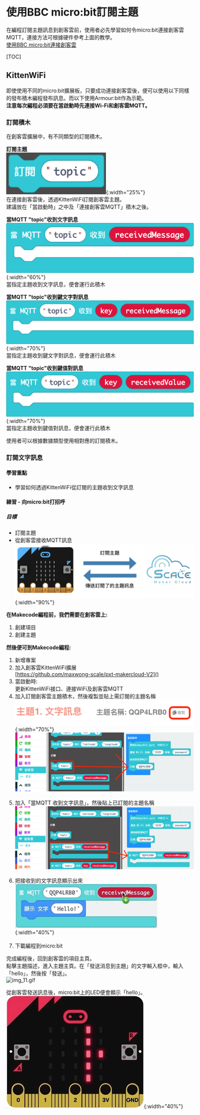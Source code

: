 # 使用BBC micro:bit訂閱主題
在編程訂閱主題訊息到創客雲前，使用者必先學習如何令micro:bit連接創客雲MQTT，連接方法可根據硬件參考上面的教學。  
[使用BBC micro:bit連接創客雲](../../ch4_connect/microbit/connect_microbit.md)

[TOC]

## KittenWiFi
即使使用不同的micro:bit擴展板，只要成功連接創客雲後，便可以使用以下同樣的發布積木編程發布訊息。而以下使用Armour:bit作為示範。  
**注意每次編程必須要在當啟動時先連接Wi-Fi和創客雲MQTT。**
### 訂閱積木
在創客雲擴展中，有不同類型的訂閱積木。

**訂閱主題**  
![img_1.png](img/img_1.png){:width="25%"}  
在連接創客雲後，透過KittenWiFi訂閱創客雲主題。  
建議放在「當啟動時」之中及「連接創客雲MQTT」積木之後。

**當MQTT "topic"收到文字訊息**  
![img_2.png](img/img_2.png){:width="60%"}  
當指定主題收到文字訊息，便會運行此積木

**當MQTT "topic"收到鍵文字對訊息**  
![img_3.png](img/img_3.png){:width="70%"}  
當指定主題收到鍵文字對訊息，便會運行此積木

**當MQTT "topic"收到鍵值對訊息**  
![img_4.png](img/img_4.png){:width="70%"}  
當指定主題收到鍵值對訊息，便會運行此積木

使用者可以根據數據類型使用相對應的訂閱積木。

### 訂閱文字訊息
#### 學習重點
- 學習如何透過KittenWiFi從訂閱的主題收到文字訊息

#### 練習 - 向micro:bit打招呼
##### 目標
- 訂閱主題
- 從創客雲接收MQTT訊息  
![img_5.png](img/img_5.png){:width="90%"}

**在Makecode編程前，我們需要在創客雲上:**

1. 創建項目
2. 創建主題

**然後便可到Makecode編程:**

1. 新增專案
2. 加入創客雲KittenWiFi擴展  
   [https://github.com/maxwong-scale/pxt-makercloud-V2]()
3. 當啟動時:  
   更新KittenWiFi接口、連接WiFi及創客雲MQTT
4. 加入訂閱創客雲主題積木，然後複製並貼上需訂閱的主題名稱  
![img_6.png](img/img_6.png){:width="70%"}  
![img_7.png](img/img_7.png)
</br></br>
5. 加入「當MQTT 收到文字訊息」，然後貼上已訂閱的主題名稱  
![img_8.png](img/img_8.png)
</br></br>
6. 把接收到的文字訊息顯示出來  
![img_10.gif](img/img_10.gif){:width="40%"}
</br></br>
7. 下載編程到micro:bit

完成編程後，回到創客雲的項目主頁。  
點擊主題描述，進入主題主頁。在「發送消息到主題」的文字輸入框中，輸入「hello」，然後按「發送」。  
![img_11.gif](img/img_11.gif)

從創客雲發送訊息後，micro:bit上的LED便會顯示「hello」。  
![img_12.gif](img/img_12.gif){:width="40%"}